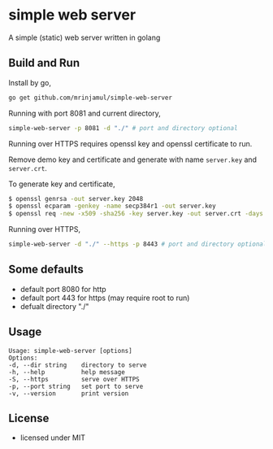 # simple web server

A simple (static) web server written in golang

## Build and Run

Install by go,

```sh
go get github.com/mrinjamul/simple-web-server

```

Running with port 8081 and current directory,

```sh
simple-web-server -p 8081 -d "./" # port and directory optional
```

Running over HTTPS requires openssl key and openssl certificate to run.

Remove demo key and certificate and generate with name `server.key` and `server.crt`.

To generate key and certificate,

```sh
$ openssl genrsa -out server.key 2048
$ openssl ecparam -genkey -name secp384r1 -out server.key
$ openssl req -new -x509 -sha256 -key server.key -out server.crt -days 3650
```

Running over HTTPS,

```sh
simple-web-server -d "./" --https -p 8443 # port and directory optional
```

## Some defaults

- default port 8080 for http
- default port 443 for https (may require root to run)
- defualt directory "./"

## Usage

    Usage: simple-web-server [options]
    Options:
    -d, --dir string    directory to serve
    -h, --help          help message
    -S, --https         serve over HTTPS
    -p, --port string   set port to serve
    -v, --version       print version

## License

- licensed under MIT
